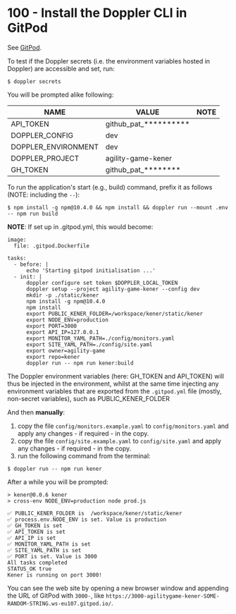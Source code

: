 # 100 - Install the Doppler CLI in GitPod

See [GitPod](https://docs.doppler.com/docs/gitpod).

To test if the Doppler secrets (i.e. the environment variables hosted in Doppler) are accessible and set, run:

```
$ doppler secrets
```

You will be prompted alike following:

| NAME | VALUE | NOTE |
| ----- | ---- | ---- |
| API_TOKEN | github_pat_********** | |
| DOPPLER_CONFIG | dev | |
| DOPPLER_ENVIRONMENT | dev | |
| DOPPLER_PROJECT | agility-game-kener | |
| GH_TOKEN | github_pat_******** | |

To run the application's start (e.g., build) command, prefix it as follows (NOTE: including the ```--```):

```
$ npm install -g npm@10.4.0 && npm install && doppler run --mount .env -- npm run build
```

**NOTE**: If set up in .gitpod.yml, this would become:

```
image:
  file: .gitpod.Dockerfile

tasks:
  - before: | 
      echo 'Starting gitpod initialisation ...'
  - init: |
      doppler configure set token $DOPPLER_LOCAL_TOKEN
      doppler setup --project agility-game-kener --config dev
      mkdir -p ./static/kener
      npm install -g npm@10.4.0
      npm install
      export PUBLIC_KENER_FOLDER=/workspace/kener/static/kener
      export NODE_ENV=production
      export PORT=3000
      export API_IP=127.0.0.1
      export MONITOR_YAML_PATH=./config/monitors.yaml
      export SITE_YAML_PATH=./config/site.yaml
      export owner=agility-game
      export repo=kener
      doppler run -- npm run kener:build
```

The Doppler environment variables (here: GH_TOKEN and API_TOKEN) will thus be injected in the environment, whilst at the same time injecting any environment variables that are exported from the ```.gitpod.yml``` file (mostly, non-secret variables), such as PUBLIC_KENER_FOLDER 

And then **manually**:
1. copy the file ```config/monitors.example.yaml``` to ```config/monitors.yaml``` and apply any changes - if required - in the copy.
2. copy the file ```config/site.example.yaml``` to ```config/site.yaml``` and apply any changes - if required - in the copy.
3. run the following command from the terminal:

```
$ doppler run -- npm run kener
```

After a while you will be prompted:

```
> kener@0.0.6 kener
> cross-env NODE_ENV=production node prod.js

✅ PUBLIC_KENER_FOLDER is  /workspace/kener/static/kener
✅ process.env.NODE_ENV is set. Value is production
✅ GH_TOKEN is set
✅ API_TOKEN is set
✅ API_IP is set
✅ MONITOR_YAML_PATH is set
✅ SITE_YAML_PATH is set
✅ PORT is set. Value is 3000
All tasks completed
STATUS_OK true
Kener is running on port 3000!
```

You can see the web site by opening a new browser window and appending the URL of GitPod with ```3000-```, like ```https://3000-agilitygame-kener-SOME-RANDOM-STRING.ws-eu107.gitpod.io/```.
